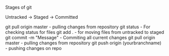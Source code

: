 
Stages of git 

Untracked -> Staged -> Committed

git pull origin master - pulling changes from repository
git status - For checking status for files
git add . - for moving files from untracked to staged
git commit -m "Message" - Commiting all current changes
git pull origin master - pulling changes from repository
git push origin (yourbranchname) - pushing changes on repo
